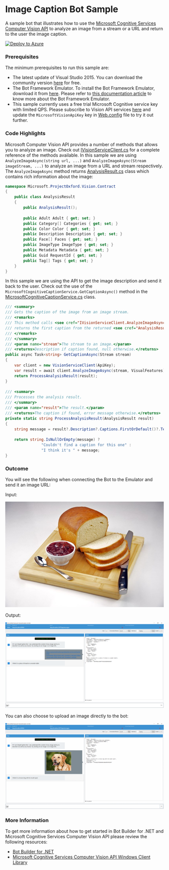 ﻿# Image Caption Bot Sample

A sample bot that illustrates how to use the [Microsoft Cognitive Services Computer Vision API](https://www.microsoft.com/cognitive-services/en-us/computer-vision-api) to analyze an image from a stream or a URL and return to the user the image caption.

[![Deploy to Azure](http://azuredeploy.net/deploybutton.png)](https://azuredeploy.net)

### Prerequisites

The minimum prerequisites to run this sample are:
* The latest update of Visual Studio 2015. You can download the community version [here](http://www.visualstudio.com) for free.
* The Bot Framework Emulator. To install the Bot Framework Emulator, download it from [here](https://aka.ms/bf-bc-emulator). Please refer to [this documentation article](https://docs.botframework.com/en-us/csharp/builder/sdkreference/gettingstarted.html#emulator) to know more about the Bot Framework Emulator.
* This sample currently uses a free trial Microsoft Cognitive service key with limited QPS. Please subscribe to Vision API services [here](https://www.microsoft.com/cognitive-services/en-us/subscriptions) and update the `MicrosoftVisionApiKey` key in [Web.config](Web.config) file to try it out further.

### Code Highlights
Microsoft Computer Vision API provides a number of methods that allows you to analyze an image. Check out [IVisionServiceClient.cs](https://github.com/Microsoft/ProjectOxford-ClientSDK/blob/master/Vision/Windows/ClientLibrary/IVisionServiceClient.cs) for a complete reference of the methods available. In this sample we are using `AnalyzeImageAsync(string url, ...)` and `AnalyzeImageAsync(Stream imageStream, ...)` to analyze an image from a URL and stream respectively. The `AnalyzeImageAsync` method returns [AnalysisResult.cs](https://github.com/Microsoft/ProjectOxford-ClientSDK/blob/master/Vision/Windows/ClientLibrary/Contract/AnalysisResult.cs) class which contains rich information about the image:

```C#
namespace Microsoft.ProjectOxford.Vision.Contract
{
    public class AnalysisResult
    {
        public AnalysisResult();

        public Adult Adult { get; set; }
        public Category[] Categories { get; set; }
        public Color Color { get; set; }
        public Description Description { get; set; }
        public Face[] Faces { get; set; }
        public ImageType ImageType { get; set; }
        public Metadata Metadata { get; set; }
        public Guid RequestId { get; set; }
        public Tag[] Tags { get; set; }
    }
}
```

In this sample we are using the API to get the image description and send it back to the user. Check out the use of the `MicrosoftCognitiveCaptionService.GetCaptionAsync()` method in the [MicrosoftCognitiveCaptionService.cs](Services/MicrosoftCognitiveCaptionService.cs) class.

````C#
/// <summary>
/// Gets the caption of the image from an image stream.
/// <remarks>
/// This method calls <see cref="IVisionServiceClient.AnalyzeImageAsync(Stream, string[])"/> and
/// returns the first caption from the returned <see cref="AnalysisResult.Description"/>
/// </remarks>
/// </summary>
/// <param name="stream">The stream to an image.</param>
/// <returns>Description if caption found, null otherwise.</returns>
public async Task<string> GetCaptionAsync(Stream stream)
{
    var client = new VisionServiceClient(ApiKey);
    var result = await client.AnalyzeImageAsync(stream, VisualFeatures);
    return ProcessAnalysisResult(result);
}

/// <summary>
/// Processes the analysis result.
/// </summary>
/// <param name="result">The result.</param>
/// <returns>The caption if found, error message otherwise.</returns>
private static string ProcessAnalysisResult(AnalysisResult result)
{
    string message = result?.Description?.Captions.FirstOrDefault()?.Text;

    return string.IsNullOrEmpty(message) ?
                "Couldn't find a caption for this one" :
                "I think it's " + message;
}
````

### Outcome

You will see the following when connecting the Bot to the Emulator and send it an image URL:

Input:

![Sample Outcome](Images/bread-on-board.jpg)

Output:

![Sample Outcome](Images/outcome-emulator-url.png)

You can also choose to upload an image directly to the bot:

![Sample Outcome](Images/outcome-emulator-stream.png)

### More Information

To get more information about how to get started in Bot Builder for .NET and Microsoft Cognitive Services Computer Vision API please review the following resources:
* [Bot Builder for .NET](https://docs.botframework.com/en-us/csharp/builder/sdkreference/index.html)
* [Microsoft Cognitive Services Computer Vision API Windows Client Library](https://github.com/Microsoft/Cognitive-vision-windows)
